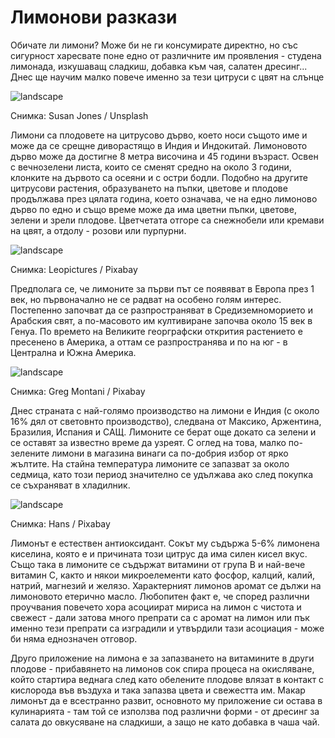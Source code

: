 # Лимонови разкази

Обичате ли лимони? Може би не ги консумирате директно, но със сигурност харесвате поне едно от различните им проявления - студена лимонада, изкушаващ сладкиш, добавка към чая, салатен дресинг... Днес ще научим малко повече именно за тези цитруси с цвят на слънце

![landscape](https://images.unsplash.com/photo-1624989756178-4a906c924420?q=80&w=1530&auto=format&fit=crop&ixlib=rb-4.0.3&ixid=M3wxMjA3fDB8MHxwaG90by1wYWdlfHx8fGVufDB8fHx8fA%3D%3D)

Снимка: Susan Jones / Unsplash 

Лимони са плодовете на цитрусово дърво, което носи същото име и може да се срещне диворастящо в Индия и Индокитай. Лимоновото дърво може да достигне 8 метра височина и 45 години възраст. Освен с вечнозелени листа, които се сменят средно на около 3 години, клонките на дървото са осеяни и с остри бодли. Подобно на другите цитрусови растения, образуването на пъпки, цветове и плодове продължава през цялата година, което означава, че на едно лимоново дърво по едно и също време може да има цветни пъпки, цветове, зелени и зрели плодове. Цветчетата отгоре са снежнобели или кремави на цвят, а отдолу - розови или пурпурни.

![landscape](https://cdn.pixabay.com/photo/2016/04/17/14/28/lemon-blossom-1334788_1280.jpg)

Снимка:  Leopictures / Pixabay

Предполага се, че лимоните за първи път се появяват в Европа през 1 век, но първоначално не се радват на особено голям интерес. Постепенно започват да се разпространяват в Средиземноморието и Арабския свят, а по-масовото им култивиране започва около 15 век в Генуа. По времето на Великите георграфски открития растението е пресенено в Америка, а оттам се разпространява и по на юг - в Централна и Южна Америка.

![landscape](https://cdn.pixabay.com/photo/2015/07/20/01/00/lemon-852244_960_720.jpg)

Снимка: Greg Montani / Pixabay 

Днес страната с най-голямо производство на лимони е Индия (с около 16% дял от световнто производство), следвана от Максико, Аржентина, Бразилия, Испания и САЩ. Лимоните се берат още докато са зелени и се оставят за известно време да узреят. С оглед на това, малко по-зелените лимони в магазина винаги са по-добрия избор от ярко жълтите. На стайна температура лимоните се запазват за около седмица, като този период значително се удължава ако след покупка се съхраняват в хладилник.

![landscape](https://cdn.pixabay.com/photo/2016/01/02/01/49/lemon-1117568_1280.jpg)

Снимка: Hans / Pixabay 

Лимонът е естествен антиоксидант. Сокът му съдържа 5-6% лимонена киселина, която е и причината този цитрус да има силен кисел вкус. Също така в лимоните се съдържат витамини от група В и най-вече витамин С, както и някои микроелементи като фосфор, калций, калий, натрий, магнезий и желязо. Характерният лимонов аромат се дължи на лимоновото етерично масло. Любопитен факт е, че според различни проучвания повечето хора асоциират мириса на лимон с чистота и свежест - дали затова много препрати са с аромат на лимон или пък именно тези препрати са изградили и утвърдили тази асоциация - може би няма еднозначен отговор.

Друго приложение на лимона е за запазването на витамините в други плодове - прибавянето на лимонов сок спира процеса на окисляване, който стартира веднага след като обелените плодове влязат в контакт с кислорода във въздуха и така запазва цвета и свежестта им. Макар лимонът да е всестранно развит, основното му приложение си остава в кулинарията - там той се използва под различни форми - от дресинг за салата до овкусяване на сладкиши, а защо не като добавка в чаша чай.